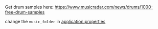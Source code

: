 Get drum samples here:
https://www.musicradar.com/news/drums/1000-free-drum-samples

change the `music_folder` in [application.properties](quarkus-player%2Fsrc%2Fmain%2Fresources%2Fapplication.properties)